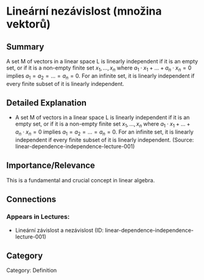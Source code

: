 # Lineární nezávislost (množina vektorů)

## Summary
A set M of vectors in a linear space L is linearly independent if it is an empty set, or if it is a non-empty finite set ${x_1,...,x_n}$ where $a_1 \cdot x_1 + ... + a_n \cdot x_n = 0$ implies $a_1 = a_2 = ... = a_n = 0$. For an infinite set, it is linearly independent if every finite subset of it is linearly independent.

## Detailed Explanation
- A set M of vectors in a linear space L is linearly independent if it is an empty set, or if it is a non-empty finite set ${x_1,...,x_n}$ where $a_1 \cdot x_1 + ... + a_n \cdot x_n = 0$ implies $a_1 = a_2 = ... = a_n = 0$. For an infinite set, it is linearly independent if every finite subset of it is linearly independent.
  (Source: linear-dependence-independence-lecture-001)

## Importance/Relevance
This is a fundamental and crucial concept in linear algebra.

## Connections
### Appears in Lectures:
- Lineární závislost a nezávislost (ID: linear-dependence-independence-lecture-001)

## Category
Category: Definition